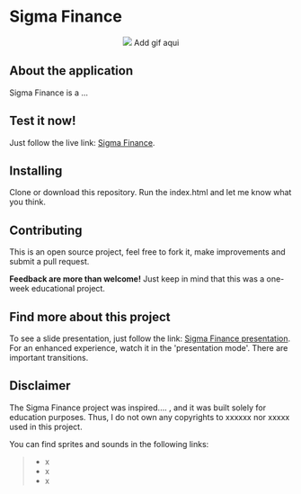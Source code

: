 # Sigma Finance

<p align='center'> <img src="/"/> Add gif aqui </p>

## About the application

Sigma Finance is a ...

## Test it now!

Just follow the live link: <a href="/">Sigma Finance</a>.

## Installing

Clone or download this repository. Run the index.html and let me know what you think.

## Contributing

This is an open source project, feel free to fork it, make improvements and submit a pull request.

**Feedback are more than welcome!** Just keep in mind that this was a one-week educational project.

## Find more about this project

To see a slide presentation, just follow the link: <a href="......">Sigma Finance presentation</a>.
For an enhanced experience, watch it in the 'presentation mode'. There are important transitions.

## Disclaimer

The Sigma Finance project was inspired.... , and it was built solely for education purposes. Thus, I do not own any copyrights to xxxxxx nor xxxxx used in this project.

You can find sprites and sounds in the following links:

> - x
> - x
> - x
